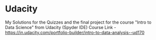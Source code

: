 # Udacity
My Solutions for the Quizzes and the final project for the course "Intro to Data Science" from Udacity 
(Spyder IDE)
Course Link - https://in.udacity.com/portfolio-builder/intro-to-data-analysis--ud170
